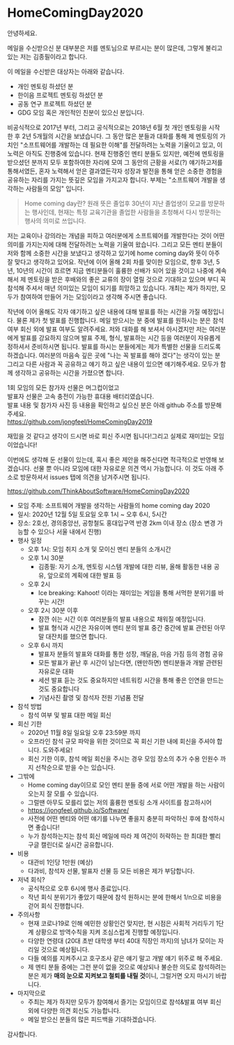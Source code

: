 # HomeComingDay2020

안녕하세요.

메일을 수신받으신 분 대부분은 저를 멘토님으로 부르시는 분이 많은데, 그렇게 불리고 있는 저는 김종필이라고 합니다.

이 메일을 수신받은 대상자는 아래와 같습니다.

- 개인 멘토링 하셨던 분
- 한이음 프로젝트 멘토링 하셨던 분
- 공동 연구 프로젝트 하셨던 분
- GDG 모임 혹은 개인적인 친분이 있으신 분입니다.

비공식적으로 2017년 부터, 그리고 공식적으로는 2018년 6월 첫 개인 멘토링을 시작 한 후 2년 5개월의 시간을 보냈습니다. 그 동안 많은 분들과 대화를 통해 제 멘토링의 가치인 "소프트웨어를 개발하는 데 필요한 이해"를 전달하려는 노력을 기울이고 있고, 이 노력은 아직도 진행중에 있습니다. 현재 진행중인 멘티 분들도 있지만, 예전에 멘토링을 받으셨던 분까지 모두 포함하여한 자리에 모여 그 동안의 근황을 서로(?) 얘기하고저를 통해서였든, 혼자 노력해서 얻은 결과였든각자 성장과 발전을 통해 얻은 소중한 경험을 공유하는 자리를 가지는 뜻깊은 모임을 가지고자 합니다. 부제는 "소프트웨어 개발을 생각하는 사람들의 모임" 입니다.

> Home coming day란?
원래 뜻은 졸업후 30년이 지난 졸업생이 모교를 방문하는 행사인데,
현재는 특정 교육기관을 졸업한 사람들을 초청해서 다시 방문하는 행사의 의미로 쓰입니다.

저는 교육이나 강의라는 개념을 피하고 여러분에게 소프트웨어를 개발한다는 것이 어떤 의미를 가지는지에 대해 전달하려는 노력을 기울여 왔습니다. 그리고 모든 멘티 분들이 저와 함께 소중한 시간을 보냈다고 생각하고 있기에 home coming day와 뜻이 아주 잘 맞다고 생각하고 있어요. 작년에 이어 올해 2회 차를 맞이한 모임으로, 향후 3년, 5년, 10년의 시간이 흐르면 지금 멘티분들이 훌륭한 선배가 되어 있을 것이고 나중에 계속해서 제 멘토링을 받은 후배와의 좋은 교류의 장이 열릴 것으로 기대하고 있으며 부디 꼭 참석해 주셔서 매년 의미있는 모임이 되기를 희망하고 있습니다. 개최는 제가 하지만, 모두가 참여하여 만들어 가는 모임이라고 생각해 주시면 좋습니다.

작년에 이어 올해도 각자 얘기하고 싶은 내용에 대해 발표를 하는 시간을 가질 예정입니다. 물론 제가 첫 발표를 진행합니다. 메일 받으시는 분 중에 발표를 원하시는 분은 참석 여부 회신 외에 발표 여부도 알려주세요. 저와 대화를 해 보셔서 아시겠지만 저는 여러분에게 발표를 강요하지 않으며 발표 주제, 형식, 발표하는 시간 등을 여러분이 자유롭게 정하셔서 준비하시면 됩니다. 발표를 하시는 분들에게는 제가 특별한 선물을 드리도록 하겠습니다. 여러분의 마음속 깊은 곳에 "나는 꼭 발표를 해야 겠다"는 생각이 있는 분 그리고 다른 사람과 꼭 공유하고 얘기 하고 싶은 내용이 있으면 얘기해주세요. 모두가 함께 생각하고 공유하는 시간을 가졌으면 합니다.

1회 모임의 모든 참가자 선물은 머그컵이었고\
발표자 선물은 고속 충전이 가능한 휴대용 배터리였습니다.\
발표 내용 및 참가자 사진 등 내용을 확인하고 싶으신 분은 아래 github 주소를 방문해 주세요.\
https://github.com/jongfeel/HomeComingDay2019

재밌을 것 같다고 생각이 드시면 바로 회신 주시면 됩니다!그리고 실제로 재미있는 모임이었습니다!

이번에도 생각해 둔 선물이 있는데, 혹시 좋은 제안을 해주신다면 적극적으로 반영해 보겠습니다. 선물 뿐 아니라 모임에 대한 자유로운 의견 역시 가능합니다. 이 것도 아래 주소로 방문하셔서 issues 탭에 의견을 남겨주시면 됩니다.

https://github.com/ThinkAboutSoftware/HomeComingDay2020

- 모임 주제: 소프트웨어 개발을 생각하는 사람들의 home coming day 2020
- 일시: 2020년 12월 5일 토요일 오후 1시 ~ 오후 6시, 5시간
- 장소: 2호선, 경의중앙선, 공항철도 홍대입구역 반경 2km 이내 장소 (장소 변경 가능할 수 있으나 서울 내에서 진행)
- 행사 일정
  - 오후 1시: 모임 취지 소개 및 모이신 멘티 분들의 소개시간
  - 오후 1시 30분
    - 김종필: 자기 소개, 멘토링 시스템 개발에 대한 리뷰, 올해 활동한 내용 공유, 앞으로의 계획에 대한 발표 등
  - 오후 2시
    - Ice breaking: Kahoot! 이라는 재미있는 게임을 통해 서먹한 분위기를 바꾸는 시간!
  - 오후 2시 30분 이후
    - 잠깐 쉬는 시간 이후 여러분들의 발표 내용으로 채워질 예정입니다.
    - 발표 형식과 시간은 자유이며 멘티 분의 발표 중간 중간에 발표 관련된 아무말 대잔치를 했으면 합니다.
  - 오후 6시 까지
    - 발표자 분들의 발표와 대화를 통한 성장, 깨달음, 마음 가짐 등의 경험 공유
    - 모든 발표가 끝난 후 시간이 남는다면, (왠만하면) 멘티분들과 개발 관련된 자유로운 대화
    - 세션 발표 듣는 것도 중요하지만 네트워킹 시간을 통해 좋은 인연을 만드는 것도 중요합니다
    - 기념사진 촬영 및 참석자 전원 기념품 전달
- 참석 방법
  - 참석 여부 및 발표 대한 메일 회신
- 회신 기한
  - 2020년 11월 8일 일요일 오후 23:59분 까지
  - 오프라인 참석 규모 파악을 위한 것이므로 꼭 회신 기한 내에 회신을 주셔야 합니다. 도와주세요!
  - 회신 기한 이후, 참석 메일 회신을 주시는 경우 모임 장소의 추가 수용 인원수 까지 선착순으로 받을 수는 있습니다.
- 그밖에
  - Home coming day이므로 모인 멘티 분들 중에 서로 어떤 개발을 하는 사람이 오는지 잘 모를 수 있습니다.
  - 그럴땐 아무도 모를리 없는 저의 훌륭한 멘토링 소개 사이트를 참고하시어
  - https://jongfeel.github.io/Software/
  - 사전에 어떤 멘티와 어떤 얘기를 나누면 좋을지 충분히 파악하신 후에 참석하시면 좋습니다!
  - 누가 참석하는지는 참석 회신 메일에 따라 제 여건이 허락하는 한 최대한 빨리 구글 캘린더로 실시간 공유합니다.
- 비용
  - 대관비 1인당 1만원 (예상)
  - 다과비, 참석자 선물, 발표자 선물 등 모든 비용은 제가 부담합니다.
- 저녁 회식?
  - 공식적으로 오후 6시에 행사 종료입니다.
  - 작년 회식 분위기가 좋았기 때문에 참석 원하시는 분에 한해서 1/n으로 비용을 걷어 회식 진행합니다.
- 주의사항
  - 현재 코로나19로 인해 예민한 상황인건 맞지만, 현 시점은 사회적 거리두기 1단계 상황으로 방역수칙을 지켜 조심스럽게 진행할 예정입니다.
  - 다양한 연령대 (20대 초반 대학생 부터 40대 직장인 까지)의 남녀가 모이는 자리일 것으로 예상됩니다.
  - 다들 예의를 지켜주시고 호구조사 같은 얘기 말고 개발 얘기 위주로 해 주세요.
  - 제 멘티 분들 중에는 그런 분이 없을 것으로 예상되나 불순한 의도로 참석하려는 분은 제가 **매의 눈으로 지켜보고 철퇴를 내릴 것**이니, 그럴거면 오지 마시기 바랍니다.
- 마지막으로
  - 주최는 제가 하지만 모두가 참여해서 즐기는 모임이므로 참석&발표 여부 회신 외에 다양한 의견 회신도 가능합니다.
  - 메일 받으신 분들의 많은 피드백을 기대하겠습니다.

감사합니다.

